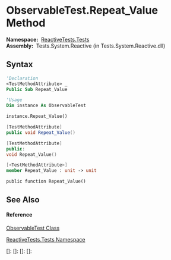 # ObservableTest.Repeat\_Value Method

**Namespace:**  [ReactiveTests.Tests](ReactiveTests.Tests\ReactiveTests.Tests.md)  
**Assembly:**  Tests.System.Reactive (in Tests.System.Reactive.dll)

## Syntax

```vb
'Declaration
<TestMethodAttribute> _
Public Sub Repeat_Value
```

```vb
'Usage
Dim instance As ObservableTest

instance.Repeat_Value()
```

```csharp
[TestMethodAttribute]
public void Repeat_Value()
```

```c++
[TestMethodAttribute]
public:
void Repeat_Value()
```

```fsharp
[<TestMethodAttribute>]
member Repeat_Value : unit -> unit 
```

```jscript
public function Repeat_Value()
```

## See Also

#### Reference

[ObservableTest Class](ObservableTest\ObservableTest.md)

[ReactiveTests.Tests Namespace](ReactiveTests.Tests\ReactiveTests.Tests.md)

[]: 
[]: 
[]: 
[]: 